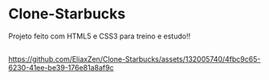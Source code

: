 # Clone-Starbucks
Projeto feito com HTML5 e CSS3 para treino e estudo!!
##
https://github.com/EliaxZen/Clone-Starbucks/assets/132005740/4fbc9c65-6230-41ee-be39-176e81a8af9c

